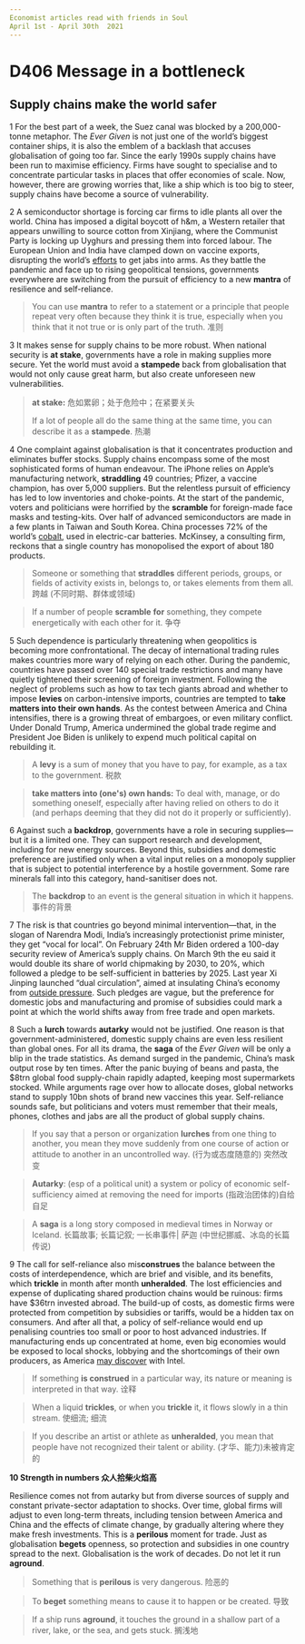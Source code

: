 ```yaml
---
Economist articles read with friends in Soul
April 1st - April 30th  2021
---
```


# D406 Message in a bottleneck

## Supply chains make the world safer

 

1 For the best part of a week, the Suez canal was blocked by a 200,000-tonne metaphor. The *Ever Given* is not just one of the world’s biggest container ships, it is also the emblem of a backlash that accuses globalisation of going too far. Since the early 1990s supply chains have been run to maximise efficiency. Firms have sought to specialise and to concentrate particular tasks in places that offer economies of scale. Now, however, there are growing worries that, like a ship which is too big to steer, supply chains have become a source of vulnerability.

 

2 A semiconductor shortage is forcing car firms to idle plants all over the world. China has imposed a digital boycott of h&m, a Western retailer that appears unwilling to source cotton from Xinjiang, where the Communist Party is locking up Uyghurs and pressing them into forced labour. The European Union and India have clamped down on vaccine exports, disrupting the world’s [efforts](https://www.economist.com/international/2021/03/31/almost-one-billion-doses-of-covid-19-vaccines-have-been-produced) to get jabs into arms. As they battle the pandemic and face up to rising geopolitical tensions, governments everywhere are switching from the pursuit of efficiency to a new **mantra** of resilience and self-reliance.

> You can use **mantra** to refer to a statement or a principle that people repeat very often because they think it is true, especially when you think that it not true or is only part of the truth. 准则

 

3 It makes sense for supply chains to be more robust. When national security is **at stake**, governments have a role in making supplies more secure. Yet the world must avoid a **stampede** back from globalisation that would not only cause great harm, but also create unforeseen new vulnerabilities.

> **at stake:** 危如累卵；处于危险中；在紧要关头
>
> If a lot of people all do the same thing at the same time, you can describe it as a **stampede**. 热潮

 

4 One complaint against globalisation is that it concentrates production and eliminates buffer stocks. Supply chains encompass some of the most sophisticated forms of human endeavour. The iPhone relies on Apple’s manufacturing network, **straddling** 49 countries; Pfizer, a vaccine champion, has over 5,000 suppliers. But the relentless pursuit of efficiency has led to low inventories and choke-points. At the start of the pandemic, voters and politicians were horrified by the **scramble** for foreign-made face masks and testing-kits. Over half of advanced semiconductors are made in a few plants in Taiwan and South Korea. China processes 72% of the world’s [cobalt](https://www.economist.com/finance-and-economics/2021/03/31/governments-have-identified-commodities-essential-to-economic-and-military-security), used in electric-car batteries. McKinsey, a consulting firm, reckons that a single country has monopolised the export of about 180 products.

> Someone or something that **straddles** different periods, groups, or fields of activity exists in, belongs to, or takes elements from them all. 跨越 (不同时期、群体或领域)

> If a number of people **scramble** **for** something, they compete energetically with each other for it. 争夺

 

5 Such dependence is particularly threatening when geopolitics is becoming more confrontational. The decay of international trading rules makes countries more wary of relying on each other. During the pandemic, countries have passed over 140 special trade restrictions and many have quietly tightened their screening of foreign investment. Following the neglect of problems such as how to tax tech giants abroad and whether to impose **levies** on carbon-intensive imports, countries are tempted to **take matters into their own hands**. As the contest between America and China intensifies, there is a growing threat of embargoes, or even military conflict. Under Donald Trump, America undermined the global trade regime and President Joe Biden is unlikely to expend much political capital on rebuilding it.

> A **levy** is a sum of money that you have to pay, for example, as a tax to the government. 税款

> **take matters into (one's) own hands:** To deal with, manage, or do something oneself, especially after having relied on others to do it (and perhaps deeming that they did not do it properly or sufficiently).

 

6 Against such a **backdrop**, governments have a role in securing supplies—but it is a limited one. They can support research and development, including for new energy sources. Beyond this, subsidies and domestic preference are justified only when a vital input relies on a monopoly supplier that is subject to potential interference by a hostile government. Some rare minerals fall into this category, hand-sanitiser does not.

> The **backdrop** to an event is the general situation in which it happens. 事件的背景

 

7 The risk is that countries go beyond minimal intervention—that, in the slogan of Narendra Modi, India’s increasingly protectionist prime minister, they get “vocal for local”. On February 24th Mr Biden ordered a 100-day security review of America’s supply chains. On March 9th the eu said it would double its share of world chipmaking by 2030, to 20%, which followed a pledge to be self-sufficient in batteries by 2025. Last year Xi Jinping launched “dual circulation”, aimed at insulating China’s economy from [outside pressure](https://www.economist.com/business/2021/03/31/consumer-boycotts-warn-of-trouble-ahead-for-western-firms-in-china). Such pledges are vague, but the preference for domestic jobs and manufacturing and promise of subsidies could mark a point at which the world shifts away from free trade and open markets.

 

8 Such a **lurch** towards **autarky** would not be justified. One reason is that government-administered, domestic supply chains are even less resilient than global ones. For all its drama, the **saga** of the *Ever Given* will be only a blip in the trade statistics. As demand surged in the pandemic, China’s mask output rose by ten times. After the panic buying of beans and pasta, the $8trn global food supply-chain rapidly adapted, keeping most supermarkets stocked. While arguments rage over how to allocate doses, global networks stand to supply 10bn shots of brand new vaccines this year. Self-reliance sounds safe, but politicians and voters must remember that their meals, phones, clothes and jabs are all the product of global supply chains.

> If you say that a person or organization **lurches** from one thing to another, you mean they move suddenly from one course of action or attitude to another in an uncontrolled way. (行为或态度随意的) 突然改变

> **Autarky**: (esp of a political unit) a system or policy of economic self-sufficiency aimed at removing the need for imports (指政治团体的)自给自足

> A **saga** is a long story composed in medieval times in Norway or Iceland. 长篇故事; 长篇记叙; 一长串事件| 萨迦 (中世纪挪威、冰岛的长篇传说)

 

9 The call for self-reliance also mis**construes** the balance between the costs of interdependence, which are brief and visible, and its benefits, which **trickle** in month after month **unheralded**. The lost efficiencies and expense of duplicating shared production chains would be ruinous: firms have $36trn invested abroad. The build-up of costs, as domestic firms were protected from competition by subsidies or tariffs, would be a hidden tax on consumers. And after all that, a policy of self-reliance would end up penalising countries too small or poor to host advanced industries. If manufacturing ends up concentrated at home, even big economies would be exposed to local shocks, lobbying and the shortcomings of their own producers, as America [may discover](https://www.economist.com/business/2021/03/31/intel-should-beware-of-becoming-a-national-champion) with Intel.

> If something **is construed** in a particular way, its nature or meaning is interpreted in that way. 诠释

> When a liquid **trickles**, or when you **trickle** it, it flows slowly in a thin stream. 使细流; 细流

> If you describe an artist or athlete as **unheralded**, you mean that people have not recognized their talent or ability. (才华、能力)未被肯定的

 

**10 Strength in numbers 众人拾柴火焰高**

Resilience comes not from autarky but from diverse sources of supply and constant private-sector adaptation to shocks. Over time, global firms will adjust to even long-term threats, including tension between America and China and the effects of climate change, by gradually altering where they make fresh investments. This is a **perilous** moment for trade. Just as globalisation **begets** openness, so protection and subsidies in one country spread to the next. Globalisation is the work of decades. Do not let it run **aground**. 

> Something that is **perilous** is very dangerous. 险恶的

> To **beget** something means to cause it to happen or be created. 导致

> If a ship runs **aground**, it touches the ground in a shallow part of a river, lake, or the sea, and gets stuck. 搁浅地









